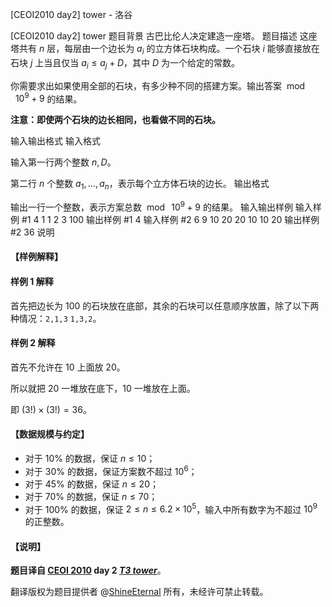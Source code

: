 



[CEOI2010 day2] tower - 洛谷














[CEOI2010 day2] tower
题目背景
古巴比伦人决定建造一座塔。
题目描述
这座塔共有 $n$ 层，每层由一个边长为 $a_i$ 的立方体石块构成。一个石块 $i$ 能够直接放在石块 $j$ 上当且仅当 $a_i  \leq a_j+D$，其中 $D$ 为一个给定的常数。

你需要求出如果使用全部的石块，有多少种不同的搭建方案。输出答案 $\bmod\ 10^9+9$ 的结果。

**注意：即使两个石块的边长相同，也看做不同的石块。**

输入输出格式
输入格式

输入第一行两个整数 $n,D$。

第二行 $n$ 个整数 $a_1,\dots,a_n$，表示每个立方体石块的边长。 
输出格式

输出一行一个整数，表示方案总数 $\bmod\ 10^9+9$ 的结果。
输入输出样例
输入样例 #1
4 1
1 2 3 100
输出样例 #1
4
输入样例 #2
6 9
10 20 20 10 10 20
输出样例 #2
36
说明
#### 【样例解释】

#### 样例 1 解释

首先把边长为 $100$ 的石块放在底部，其余的石块可以任意顺序放置，除了以下两种情况：`2,1,3` `1,3,2`。

#### 样例 2 解释

首先不允许在 $10$ 上面放 $20$。

所以就把 $20$ 一堆放在底下，$10$ 一堆放在上面。

即 $(3!)\times (3!)=36$。

#### 【数据规模与约定】

- 对于 $10\%$ 的数据，保证 $n\le 10$；
- 对于 $30\%$ 的数据，保证方案数不超过 $10^6$；
- 对于 $45\%$ 的数据，保证 $n\le 20$；
- 对于 $70\%$ 的数据，保证 $n\le 70$；
- 对于 $100\%$ 的数据，保证 $2\le n\le 6.2\times 10^5$，输入中所有数字为不超过 $10^9$ 的正整数。


#### 【说明】

**题目译自 [CEOI 2010](http://ceoi2010.ics.upjs.sk/Contest/Tasks) day 2 *[T3 tower](https://people.ksp.sk/~misof/ceoi2010/tow-eng.pdf)***。

翻译版权为题目提供者 @[ShineEternal](https://www.luogu.com.cn/user/45475) 所有，未经许可禁止转载。








